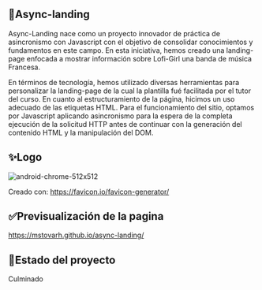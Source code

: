 ## 🧡Async-landing

Async-Landing nace como un proyecto innovador de práctica de asincronismo con Javascript con el objetivo de consolidar conocimientos y fundamentos en este campo. En esta iniciativa, hemos creado una landing-page enfocada a mostrar información sobre Lofi-Girl una banda de música Francesa.

En términos de tecnología, hemos utilizado diversas herramientas para personalizar la landing-page de la cual la plantilla fué facilitada por el tutor del curso. En cuanto al estructuramiento de la página, hicimos un uso adecuado de las etiquetas HTML. Para el funcionamiento del sitio, optamos por Javascript aplicando asincronismo para la espera de la completa ejecución de la solicitud HTTP antes de continuar con la generación del contenido HTML y la manipulación del DOM. 

## ✨Logo

![android-chrome-512x512](https://github.com/mstovarh/async-landing/assets/107591274/0a0ef41d-8901-4d31-b6f8-860ced7eb456)

Creado con: <a>https://favicon.io/favicon-generator/</a>

## ✅Previsualización de la pagina

<a>https://mstovarh.github.io/async-landing/</a>

## 📌Estado del proyecto

Culminado
